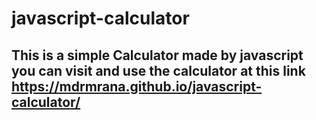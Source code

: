 # javascript-calculator
## This is a simple Calculator made by javascript you can visit and use the calculator at this link https://mdrmrana.github.io/javascript-calculator/
